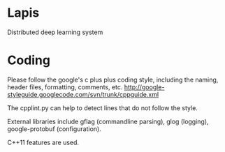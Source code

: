 Lapis
=====

Distributed deep learning system


Coding
===
Please follow the google's c plus plus coding style, including the naming,
header files, formatting, comments, etc.
http://google-styleguide.googlecode.com/svn/trunk/cppguide.xml

The cpplint.py can help to detect lines that do not follow the style.

External libraries include gflag (commandline parsing), glog (logging),
google-protobuf (configuration).

C++11 features are used.
